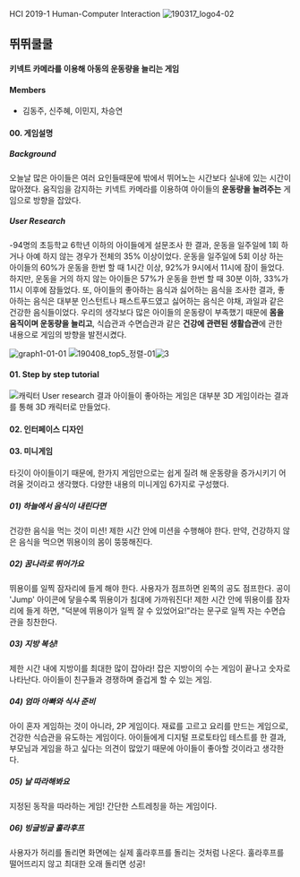 HCI 2019-1
Human-Computer Interaction
![190317_logo4-02](https://user-images.githubusercontent.com/37058269/56876383-f37ea700-6a81-11e9-8f0d-122bed4f749c.png)

## 뛰뛰쿨쿨 
#### 키넥트 카메라를 이용해 아동의 운동량을 늘리는 게임

#### Members
   - 김동주, 신주혜, 이민지, 차승연
#### 00. 게임설명
##### Background
오늘날 많은 아이들은 여러 요인들때문에 밖에서 뛰어노는 시간보다 실내에 있는 시간이 많아졌다.
움직임을 감지하는 키넥트 카메라를 이용하여 아이들의 **운동량을 늘려주는** 게임으로 방향을 잡았다.
##### User Research
   -94명의 초등학교 6학년 이하의 아이들에게 설문조사 한 결과, 운동을 일주일에 1회 하거나 아예 하지 않는 경우가 전체의 35% 이상이었다.
운동을 일주일에 5회 이상 하는 아이들의 60%가 운동을 한번 할 때 1시간 이상, 92%가 9시에서 11시에 잠이 들었다.
하지만, 운동을 거의 하지 않는 아이들은 57%가 운동을 한번 할 때 30분 이하, 33%가 11시 이후에 잠들었다.
또, 아이들의 좋아하는 음식과 싫어하는 음식을 조사한 결과, 좋아하는 음식은 대부분 인스턴트나 패스트푸드였고 싫어하는 음식은 야채, 과일과 같은 건강한 음식들이었다.
우리의 생각보다 많은 아이들의 운동량이 부족했기 때문에 **몸을 움직이며 운동량을 늘리고**, 식습관과 수면습관과 같은 **건강에 관련된 생활습관**에 관한 내용으로 게임의 방향을 발전시켰다.

![graph1-01-01](https://user-images.githubusercontent.com/37058269/56877487-5d4e7f00-6a89-11e9-9176-848535e06a97.png)
![190408_top5_정렬-01](https://user-images.githubusercontent.com/37058269/56876382-eeb9f300-6a81-11e9-89a8-62859ba6ce8c.jpg)![3](https://user-images.githubusercontent.com/37058269/56875031-0b9df880-6a79-11e9-879d-fbb17da2ce59.JPG)

#### 01. Step by step tutorial
![캐릭터](https://user-images.githubusercontent.com/37058269/56876502-c4b50080-6a82-11e9-849e-59162d570d3b.png)
User research 결과 아이들이 좋아하는 게임은 대부분 3D 게임이라는 결과를 통해 3D 캐릭터로 만들었다.

#### 02. 인터페이스 디자인

#### 03. 미니게임
타깃이 아이들이기 때문에, 한가지 게임만으로는 쉽게 질려 해 운동량을 증가시키기 어려울 것이라고 생각했다.
다양한 내용의 미니게임 6가지로 구성했다.

##### 01) 하늘에서 음식이 내린다면
건강한 음식을 먹는 것이 미션! 제한 시간 안에 미션을 수행해야 한다. 만약, 건강하지 않은 음식을 먹으면 뛰용이의 몸이 뚱뚱해진다.

##### 02) 꿈나라로 뛰어가요
뛰용이를 일찍 잠자리에 들게 해야 한다. 사용자가 점프하면 왼쪽의 공도 점프한다. 공이 'Jump' 아이콘에 닿을수록 뛰용이가 침대에 가까워진다! 제한 시간 안에 뛰용이를 잠자리에 들게 하면, "덕분에 뛰용이가 일찍 잘 수 있었어요!"라는 문구로 일찍 자는 수면습관을 칭찬한다.

##### 03) 지방 복싱!
제한 시간 내에 지방이를 최대한 많이 잡아라! 잡은 지방이의 수는 게임이 끝나고 숫자로 나타난다. 아이들이 친구들과 경쟁하며 즐겁게 할 수 있는 게임.

##### 04) 엄마 아빠와 식사 준비
아이 혼자 게임하는 것이 아니라, 2P 게임이다. 재료를 고르고 요리를 만드는 게임으로, 건강한 식습관을 유도하는 게임이다. 아이들에게 디지털 프로토타입 테스트를 한 결과, 부모님과 게임을 하고 싶다는 의견이 많았기 때문에 아이들이 좋아할 것이라고 생각한다.

##### 05) 날 따라해봐요
지정된 동작을 따라하는 게임! 간단한 스트레칭을 하는 게임이다. 

##### 06) 빙글빙글 훌라후프
사용자가 허리를 돌리면 화면에는 실제 훌라후프를 돌리는 것처럼 나온다. 훌라후프를 떨어뜨리지 않고 최대한 오래 돌리면 성공!

